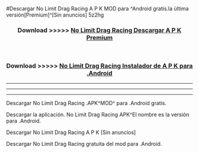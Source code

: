#Descargar No Limit Drag Racing  A P K MOD para ^Android gratis.la última versión[Premium]^[Sin anuncios] 5z2hg



<div align="center">
<h3>Download >>>>> <a href="https://es-web.web.app/?es= No Limit Drag Racing ">No Limit Drag Racing  Descargar A P K Premium</a></h3><br>

<h3>Download >>>>> <a href="https://es-web.web.app/?es= No Limit Drag Racing ">No Limit Drag Racing  Instalador de A P K para .Android</a></h3>
</div>


----------------------------------------------------------

----------------------------------------------------------

----------------------------------------------------------

Descargar No Limit Drag Racing  .APK^MOD^ para .Android gratis.

Descargar la aplicación. No Limit Drag Racing  APK^El nombre es la versión para .Android.

Descargar No Limit Drag Racing  A P K [Sin anuncios]

Descargar No Limit Drag Racing  gratuita del mod para .Android.